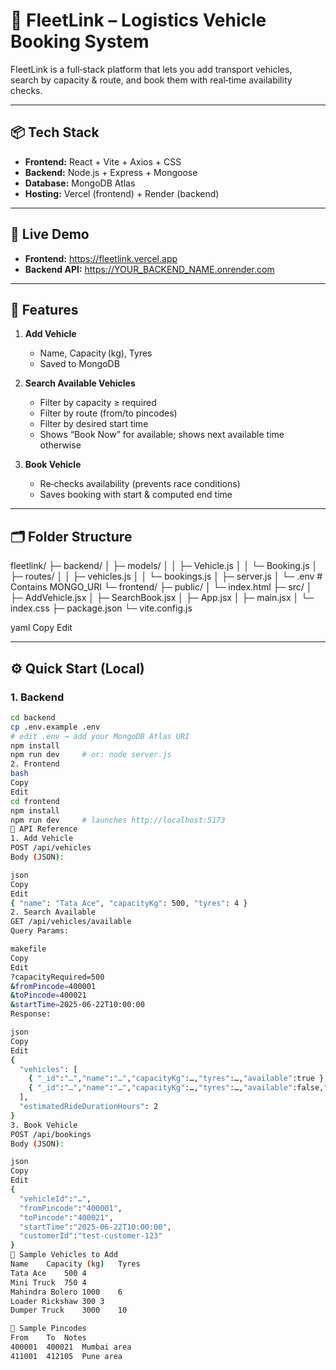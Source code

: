 # 🚛 FleetLink – Logistics Vehicle Booking System

FleetLink is a full‑stack platform that lets you add transport vehicles,  
search by capacity & route, and book them with real‑time availability checks.

---

## 📦 Tech Stack

- **Frontend:** React + Vite + Axios + CSS  
- **Backend:** Node.js + Express + Mongoose  
- **Database:** MongoDB Atlas  
- **Hosting:** Vercel (frontend) + Render (backend)

---

## 🚀 Live Demo

- **Frontend:** https://fleetlink.vercel.app  
- **Backend API:** https://YOUR_BACKEND_NAME.onrender.com

---

## 🔑 Features

1. **Add Vehicle**
   - Name, Capacity (kg), Tyres  
   - Saved to MongoDB

2. **Search Available Vehicles**  
   - Filter by capacity ≥ required  
   - Filter by route (from/to pincodes)  
   - Filter by desired start time  
   - Shows “Book Now” for available; shows next available time otherwise

3. **Book Vehicle**  
   - Re‑checks availability (prevents race conditions)  
   - Saves booking with start & computed end time

---

## 🗂 Folder Structure

fleetlink/
├─ backend/
│ ├─ models/
│ │ ├─ Vehicle.js
│ │ └─ Booking.js
│ ├─ routes/
│ │ ├─ vehicles.js
│ │ └─ bookings.js
│ ├─ server.js
│ └─ .env # Contains MONGO_URI
└─ frontend/
├─ public/
│ └─ index.html
├─ src/
│ ├─ AddVehicle.jsx
│ ├─ SearchBook.jsx
│ ├─ App.jsx
│ ├─ main.jsx
│ └─ index.css
├─ package.json
└─ vite.config.js

yaml
Copy
Edit

---

## ⚙️ Quick Start (Local)

### 1. Backend

```bash
cd backend
cp .env.example .env
# edit .env → add your MongoDB Atlas URI
npm install
npm run dev     # or: node server.js
2. Frontend
bash
Copy
Edit
cd frontend
npm install
npm run dev     # launches http://localhost:5173
🔗 API Reference
1. Add Vehicle
POST /api/vehicles
Body (JSON):

json
Copy
Edit
{ "name": "Tata Ace", "capacityKg": 500, "tyres": 4 }
2. Search Available
GET /api/vehicles/available
Query Params:

makefile
Copy
Edit
?capacityRequired=500
&fromPincode=400001
&toPincode=400021
&startTime=2025-06-22T10:00:00
Response:

json
Copy
Edit
{
  "vehicles": [
    { "_id":"…","name":"…","capacityKg":…,"tyres":…,"available":true },
    { "_id":"…","name":"…","capacityKg":…,"tyres":…,"available":false,"nextAvailableTime":"…"}
  ],
  "estimatedRideDurationHours": 2
}
3. Book Vehicle
POST /api/bookings
Body (JSON):

json
Copy
Edit
{
  "vehicleId":"…",
  "fromPincode":"400001",
  "toPincode":"400021",
  "startTime":"2025-06-22T10:00:00",
  "customerId":"test-customer-123"
}
📄 Sample Vehicles to Add
Name	Capacity (kg)	Tyres
Tata Ace	500	4
Mini Truck	750	4
Mahindra Bolero	1000	6
Loader Rickshaw	300	3
Dumper Truck	3000	10

📍 Sample Pincodes
From	To	Notes
400001	400021	Mumbai area
411001	412105	Pune area

